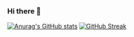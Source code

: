 ### Hi there 👋

<!--
**redchicken75/redchicken75** is a ✨ _special_ ✨ repository because its `README.md` (this file) appears on your GitHub profile.

Here are some ideas to get you started:

- 🔭 I’m currently working on ...
- 🌱 I’m currently learning ...
- 👯 I’m looking to collaborate on ...
- 🤔 I’m looking for help with ...
- 💬 Ask me about ...
- 📫 How to reach me: ...
- 😄 Pronouns: ...
- ⚡ Fun fact: ...
-->

[![Anurag's GitHub stats](https://github-readme-stats.vercel.app/api?username=redchicken75&show_icons=true&theme=radical)](https://github.com/anuraghazra/github-readme-stats)
[![GitHub Streak](https://github-readme-streak-stats.herokuapp.com/?user=redchicken75)](https://git.io/streak-stats)
